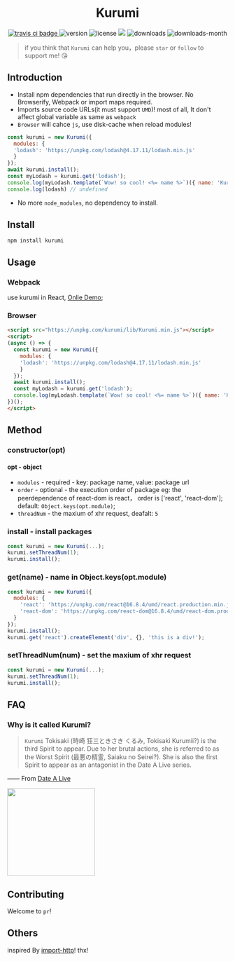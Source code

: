 <h1 align='center'>Kurumi</h1>
<p align='center'>
  <a href="https://travis-ci.com/ShanaMaid/kurumi/">
    <img src="https://travis-ci.com/ShanaMaid/Kurumi.svg" alt="travis ci badge">
  </a>
  <img src='https://img.shields.io/npm/v/kurumi.svg?style=flat-square' alt="version">
  <img src='https://img.shields.io/npm/l/kurumi.svg' alt="license">
  <img src='http://img.badgesize.io/https://unpkg.com/kurumi/lib/Kurumi.js?compression=gzip&label=gzip%20size:%20&style=flat-square'>
  <img src='https://img.shields.io/npm/dt/kurumi.svg?style=flat-square' alt="downloads">
  <img src='https://img.shields.io/npm/dm/kurumi.svg?style=flat-square' alt="downloads-month">
</p>

> if you think that `Kurumi` can help you，please `star` or `follow` to support me! 😘

## Introduction
-  Install npm dependencies that run directly in the browser. No Browserify, Webpack or import maps required.
- Imports source code URLs(it must support `UMD`)! most of all, It don't affect global variable as same as `webpack`
- `Browser` will cahce `js`, use disk-cache when reload modules!

```js
const kurumi = new Kurumi({
  modules: {
  'lodash': 'https://unpkg.com/lodash@4.17.11/lodash.min.js'
  }
});
await kurumi.install();
const myLodash = kurumi.get('lodash');
console.log(myLodash.template(`Wow! so cool! <%= name %>`)({ name: 'Kurumi!!!' })); // Wow! so cool! Kurumi!!!
console.log(lodash) // undefined
```
- No more `node_modules`, no dependency to install.

## Install
```
npm install kurumi
```

## Usage
### Webpack
use kurumi in React, [Onlie Demo](https://stackblitz.com/edit/react-1jql5r);

### Browser
```html
<script src="https://unpkg.com/kurumi/lib/Kurumi.min.js"></script>
<script>
(async () => {
  const kurumi = new Kurumi({
    modules: {
    'lodash': 'https://unpkg.com/lodash@4.17.11/lodash.min.js'
    }
  });
  await kurumi.install();
  const myLodash = kurumi.get('lodash');
  console.log(myLodash.template(`Wow! so cool! <%= name %>`)({ name: 'Kurumi!!!' })); // Wow! so cool! Kurumi!!!
})();
</script>
```


## Method
### constructor(opt)
#### opt - object
  - `modules` - required -  key: package name, value: package url
  - `order` - optional - the execution order of package
     eg: the peerdependence of react-dom is react， order is ['react', 'react-dom']; 
     default: `Object.keys(opt.module)`;
  - `threadNum` - the maxium of xhr request, deafalt: `5`

### install - install packages
```js
const kurumi = new Kurumi(...);
kurumi.setThreadNum(1);
kurumi.install();
```

### get(name) - name in Object.keys(opt.module)
```js
const kurumi = new Kurumi({
  modules: {
    'react': 'https://unpkg.com/react@16.8.4/umd/react.production.min.js',
    'react-dom': 'https://unpkg.com/react-dom@16.8.4/umd/react-dom.production.min.js'
  }
});
kurumi.install();
kurumi.get('react').createElement('div', {}, 'this is a div!');
```

### setThreadNum(num) - set the maxium of xhr request 
```js
const kurumi = new Kurumi(...);
kurumi.setThreadNum(1);
kurumi.install();
```
## FAQ
### Why is it called Kurumi?
> `Kurumi` Tokisaki (時崎 狂三ときさき くるみ, Tokisaki Kurumii?) is the third Spirit to appear. Due to her brutal actions, she is referred to as the Worst Spirit (最悪の精霊, Saiaku no Seirei?). She is also the first Spirit to appear as an antagonist in the Date A Live series.

—— From [Date A Live](https://en.wikipedia.org/wiki/Date_A_Live)

<img src="https://timgsa.baidu.com/timg?image&quality=80&size=b9999_10000&sec=1551433129533&di=3f06a5d35dcc885329147ffe59560600&imgtype=0&src=http%3A%2F%2Fb-ssl.duitang.com%2Fuploads%2Fitem%2F201811%2F03%2F20181103134800_yKCli.jpeg" width="200" />

## Contributing
Welcome to `pr`!

## Others
inspired By [import-http](https://github.com/egoist/import-http)! thx!